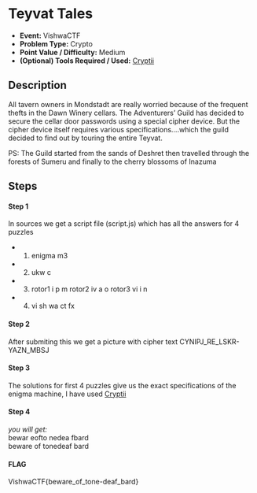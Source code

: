# Teyvat Tales
* **Event:** VishwaCTF
* **Problem Type:** Crypto
* **Point Value / Difficulty:** Medium
* **(Optional) Tools Required / Used:** [Cryptii](https://cryptii.com/pipes/enigma-machine)

## Description
All tavern owners in Mondstadt are really worried because of the frequent thefts in the Dawn Winery cellars. The Adventurers’ Guild has decided to secure the cellar door passwords using a special cipher device. But the cipher device itself requires various specifications….which the guild decided to find out by touring the entire Teyvat.

PS: The Guild started from the sands of Deshret then travelled through the forests of Sumeru and finally to the cherry blossoms of Inazuma


## Steps
#### Step 1
In sources we get a script file (script.js) which has all the answers for 4 puzzles 
*    1. enigma m3
*    2. ukw c
*    3. rotor1 i p m rotor2 iv a o rotor3 vi i n
*    4. vi sh wa ct fx
#### Step 2
After submiting this we get a picture with cipher text
    CYNIPJ_RE_LSKR-YAZN_MBSJ

#### Step 3
The solutions for first 4 puzzles give us the exact specifications of the enigma machine, I have used [Cryptii](https://cryptii.com/pipes/enigma-machine)

#### Step 4
*you will get:*  
bewar eofto nedea fbard     
beware of tonedeaf bard

#### FLAG
VishwaCTF{beware_of_tone-deaf_bard}
